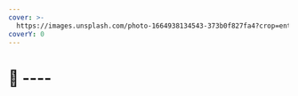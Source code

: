 ```yaml
---
cover: >-
  https://images.unsplash.com/photo-1664938134543-373b0f827fa4?crop=entropy&cs=tinysrgb&fm=jpg&ixid=MnwxOTcwMjR8MHwxfHJhbmRvbXx8fHx8fHx8fDE2Njc0MzM5NjA&ixlib=rb-4.0.3&q=80
coverY: 0
---
```


# 👋 ----

